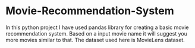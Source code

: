 # Movie-Recommendation-System
In this python project I have used pandas library for creating a basic movie recommendation system. 
Based on a input movie name it will suggest you more movies similar to that.
The dataset used here is MovieLens dataset.

